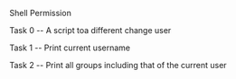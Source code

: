 Shell Permission

Task 0 -- A script toa different change user

Task 1 -- Print current username

Task 2 -- Print all groups including that of the current user



